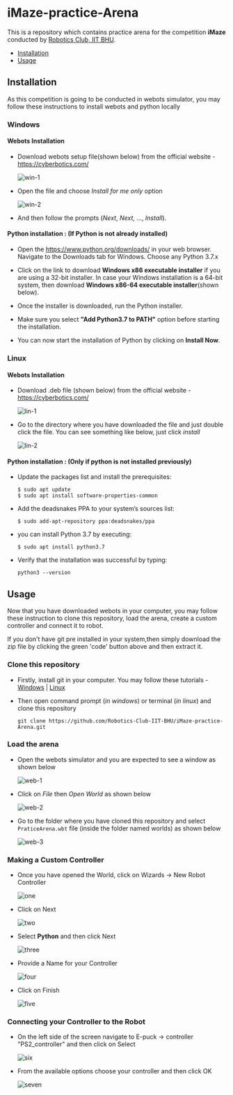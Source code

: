 # iMaze-practice-Arena

This is a repository which contains practice arena for the competition **iMaze** conducted by [Robotics Club, IIT BHU](https://github.com/Robotics-Club-IIT-BHU).

* [Installation](#Installation)
* [Usage](#Usage)

## Installation

As this competition is going to be conducted in webots simulator, you may follow these instructions to install webots and python locally

### Windows

#### Webots Installation

* Download webots setup file(shown below) from the official website - https://cyberbotics.com/

  ![win-1](images/win-1.jpg)

* Open the file and choose *Install for me only* option

  ![win-2](images/win-2.jpg)

* And then follow the prompts (*Next*, *Next*, ..., *Install*).

#### Python installation : (If Python is not already installed)

* Open the https://www.python.org/downloads/  in your web browser. Navigate to the Downloads tab for Windows. Choose any Python 3.7.x

* Click on the link to download **Windows x86 executable installer** if you are using a 32-bit installer. In case your Windows installation is a 64-bit system, then download **Windows x86-64 executable installer**(shown below).


* Once the installer is downloaded, run the Python installer.

* Make sure you select **"Add Python3.7 to PATH"** option before starting the installation.

* You can now start the installation of Python by clicking on **Install Now**.

### Linux

#### Webots Installation

* Download .deb file (shown below) from the official website - https://cyberbotics.com/

  ![lin-1](images/lin-1.jpg)

* Go to the directory where you have downloaded the file and just double click the file. You can see something like below, just click *install*

  ![lin-2](images/lin-2.jpg)
  

#### Python installation : (Only if python is not installed previously)

* Update the packages list and install the prerequisites:

  ```
  $ sudo apt update
  $ sudo apt install software-properties-common
  ```
  
* Add the deadsnakes PPA to your system’s sources list:

  ```
  $ sudo add-apt-repository ppa:deadsnakes/ppa
  ```

* you can install Python 3.7 by executing:

  ```
  $ sudo apt install python3.7
  ```

* Verify that the installation was successful by typing:

  ```
  python3 --version
  ```

## Usage

Now that you have downloaded webots in your computer, you may follow these instruction to clone this repository, load the arena, create a custom controller and connect it to robot.

If you don't have git pre installed in your system,then simply download the zip file by clicking the green 'code' button above and then extract it.

### Clone this repository

* Firstly, install git in your computer. You may follow these tutorials - [Windows](https://phoenixnap.com/kb/how-to-install-git-windows) | [Linux](https://www.atlassian.com/git/tutorials/install-git#linux)

* Then open command prompt (*in windows*) or terminal (*in linux*) and clone this repository

  ```shell
  git clone https://github.com/Robotics-Club-IIT-BHU/iMaze-practice-Arena.git
  ```

### Load the arena

* Open the webots simulator and you are expected to see a window as shown below

  ![web-1](images/web-1.jpg)

* Click on *File* then *Open World* as shown below

  ![web-2](images/web-2.jpg)

* Go to the folder where you have cloned this repository and select `PraticeArena.wbt` file (inside the folder named worlds) as shown below

  ![web-3](images/web-3.jpg)
  
### Making a Custom Controller

* Once you have opened the World, click on Wizards -> New Robot Controller

  ![one](images/Custom-Controller-I.png)

* Click on Next

  ![two](images/Custom-Controller-II.png)

* Select **Python** and then click Next

  ![three](images/Custom-Controller-III.png)

* Provide a Name for your Controller

  ![four](images/Custom-Controller-IV.png)

* Click on Finish 

  ![five](images/Custom-Controller-V.png)

### Connecting your Controller to the Robot

* On the left side of the screen navigate to E-puck -> controller "PS2_controller" and then click on Select

  ![six](images/Connect-to-Robot-I.png)

* From the available options choose your controller and then click OK

  ![seven](images/Connect-to-Robot-II.png)
